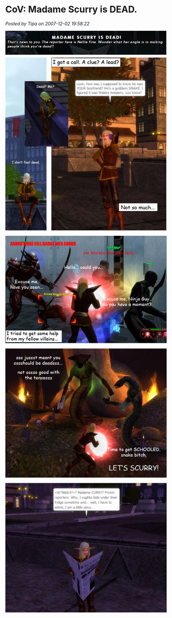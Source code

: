 # CoV: Madame Scurry is DEAD.

*Posted by Tipa on 2007-12-02 19:58:22*

![Dead… I don’t feel dead.](../uploads/2007/12/coh1.jpg)

![coh2.jpg](../uploads/2007/12/coh2.jpg)

![coh3.jpg](../uploads/2007/12/coh3.jpg)

![coh4.jpg](../uploads/2007/12/coh4.jpg)


